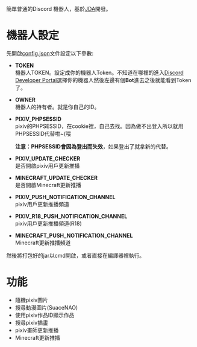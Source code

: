 簡單普通的Discord 機器人，基於[JDA](https://github.com/DV8FromTheWorld/JDA)開發。
# 機器人設定
先開啟[config.json](https://github.com/Huanying04/DiscordRobot/blob/master/config.json)文件設定以下參數: 
* **TOKEN**  
機器人TOKEN。設定成你的機器人Token。不知道在哪裡的進入[Discord Developer Portal](https://discord.com/developers/applications)選擇你的機器人然後左邊有個**Bot**進去之後就能看到Token了。
* **OWNER**  
機器人的持有者。就是你自己的ID。
* **PIXIV_PHPSESSID**  
pixiv的PHPSESSID，在cookie裡，自己去找。因為做不出登入所以就用PHPSESSID代替啦~(喂

  **注意：**PHPSESSID會**因為登出而失效**，如果登出了就拿新的代替。
* **PIXIV_UPDATE_CHECKER**  
是否開啟pixiv用戶更新推播
* **MINECRAFT_UPDATE_CHECKER**  
是否開啟Minecraft更新推播
* **PIXIV_PUSH_NOTIFICATION_CHANNEL**  
pixiv用戶更新推播頻道
* **PIXIV_R18_PUSH_NOTIFICATION_CHANNEL**  
pixiv用戶更新推播頻道(R18)
* **MINECRAFT_PUSH_NOTIFICATION_CHANNEL**  
Minecraft更新推播頻道

然後將打包好的jar以cmd開啟，或者直接在編譯器裡執行。
# 功能
* 隨機pixiv圖片
* 搜尋動漫圖片(SuaceNAO)
* 使用pixiv作品ID顯示作品
* 搜尋pixiv插畫
* pixiv畫師更新推播
* Minecraft更新推播